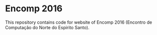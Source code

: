 Encomp 2016
====

This repository contains code for website of Encomp 2016 (Encontro de 
Computação do Norte do Espirito Santo).

